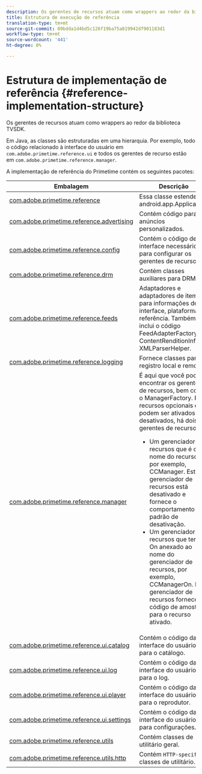 ```yaml
---
description: Os gerentes de recursos atuam como wrappers ao redor da biblioteca TVSDK.
title: Estrutura de execução de referência
translation-type: tm+mt
source-git-commit: 89bdda1d4bd5c126f19ba75a819942df901183d1
workflow-type: tm+mt
source-wordcount: '441'
ht-degree: 0%

---
```



# Estrutura de implementação de referência {#reference-implementation-structure}

Os gerentes de recursos atuam como wrappers ao redor da biblioteca TVSDK.

Em Java, as classes são estruturadas em uma hierarquia. Por exemplo, todo o código relacionado à interface do usuário em `com.adobe.primetime.reference.ui` e todos os gerentes de recurso estão em `com.adobe.primetime.reference.manager`.

A implementação de referência do Primetime contém os seguintes pacotes:

| Embalagem | Descrição |
|--- |--- |
| [com.adobe.primetime.reference](https://help.adobe.com/en_US/primetime/api/reference_implementation/android/javadoc/com/adobe/primetime/reference/PrimetimeReference.html) | Essa classe estende android.app.Application. |
| [com.adobe.primetime.reference.advertising](https://help.adobe.com/en_US/primetime/api/reference_implementation/android/javadoc/com/adobe/primetime/reference/advertising/package-summary.html) | Contém código para anúncios personalizados. |
| [com.adobe.primetime.reference.config](https://help.adobe.com/en_US/primetime/api/reference_implementation/android/javadoc/com/adobe/primetime/reference/config/package-summary.html) | Contém o código de interface necessário para configurar os gerentes de recursos. |
| [com.adobe.primetime.reference.drm](https://help.adobe.com/en_US/primetime/api/reference_implementation/android/javadoc/com/adobe/primetime/reference/drm/package-summary.html) | Contém classes auxiliares para DRM. |
| [com.adobe.primetime.reference.feeds](https://help.adobe.com/en_US/primetime/api/reference_implementation/android/javadoc/com/adobe/primetime/reference/feeds/package-summary.html) | Adaptadores e adaptadores de item para informações de interface, plataforma e referência. Também inclui o código FeedAdapterFactory, ContentRenditionInfo e XMLParserHelper. |
| [com.adobe.primetime.reference.logging](https://help.adobe.com/en_US/primetime/api/reference_implementation/android/javadoc/com/adobe/primetime/reference/logging/package-summary.html) | Fornece classes para registro local e remoto. |
| [com.adobe.primetime.reference.manager](https://help.adobe.com/en_US/primetime/api/reference_implementation/android/javadoc/com/adobe/primetime/reference/manager/package-summary.html) | É aqui que você pode encontrar os gerentes de recursos, bem como o ManagerFactory. Para recursos opcionais que podem ser ativados ou desativados, há dois gerentes de recursos: <ul><li>Um gerenciador de recursos que é o nome do recurso, por exemplo, CCManager. Este gerenciador de recursos está desativado e fornece o comportamento padrão de desativação.</li><li>Um gerenciador de recursos que tem On anexado ao nome do gerenciador de recursos, por exemplo, CCManagerOn. Este gerenciador de recursos fornece código de amostra para o recurso ativado.</li></ul> |
| [com.adobe.primetime.reference.ui.catalog](https://help.adobe.com/en_US/primetime/api/reference_implementation/android/javadoc/com/adobe/primetime/reference/ui/catalog/package-summary.html) | Contém o código da interface do usuário para o catálogo. |
| [com.adobe.primetime.reference.ui.log](https://help.adobe.com/en_US/primetime/api/reference_implementation/android/javadoc/com/adobe/primetime/reference/ui/log/package-summary.html) | Contém o código da interface do usuário para o log. |
| [com.adobe.primetime.reference.ui.player](https://help.adobe.com/en_US/primetime/api/reference_implementation/android/javadoc/com/adobe/primetime/reference/ui/player/package-summary.html) | Contém o código da interface do usuário para o reprodutor. |
| [com.adobe.primetime.reference.ui.settings](https://help.adobe.com/en_US/primetime/api/reference_implementation/android/javadoc/com/adobe/primetime/reference/ui/settings/package-summary.html) | Contém o código da interface do usuário para configurações. |
| [com.adobe.primetime.reference.utils](https://help.adobe.com/en_US/primetime/api/reference_implementation/android/javadoc/com/adobe/primetime/reference/utils/package-summary.html) | Contém classes de utilitário geral. |
| [com.adobe.primetime.reference.utils.http](https://help.adobe.com/en_US/primetime/api/reference_implementation/android/javadoc/com/adobe/primetime/reference/utils/http/package-summary.html) | Contém `HTTP-specific` classes de utilitário. |
